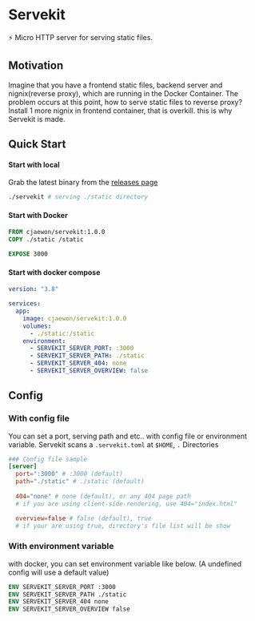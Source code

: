 # Servekit
⚡️ Micro HTTP server for serving static files. 

## Motivation
Imagine that you have a frontend static files, backend server and nignix(reverse proxy), which are running in the Docker Container. The problem occurs at this point, how to serve static files to reverse proxy? Install 1 more nignix in frontend container, that is overkill. this is why Servekit is made.

## Quick Start
#### Start with local
Grab the latest binary from the [releases page](https://github.com/cjaewon/servekit/releases)
```sh
./servekit # serving ./static directory
```

#### Start with Docker
```Dockerfile
FROM cjaewon/servekit:1.0.0
COPY ./static /static

EXPOSE 3000
```

#### Start with docker compose
```yml
version: "3.8"

services:
  app:
    image: cjaewon/servekit:1.0.0
    volumes:
      - ./static:/static
    environment:
      - SERVEKIT_SERVER_PORT: :3000
      - SERVEKIT_SERVER_PATH: ./static
      - SERVEKIT_SERVER_404: none
      - SERVEKIT_SERVER_OVERVIEW: false
```

## Config
### With config file
You can set a port, serving path and etc.. with config file or environment variable.
Servekit scans a `.servekit.toml` at `$HOME`, `.` Directories

```toml
### Config file sample
[server]
  port=":3000" # :3000 (default)
  path="./static" # ./static (default)
  
  404="none" # none (default), or any 404 page path
  # if you are using client-side-rendering, use 404="index.html"

  overview=false # false (default), true
  # if your are using true, directory's file list will be show
```

### With environment variable
with docker, you can set environment variable like below. (A undefined config will use a default value)
```Dockerfile
ENV SERVEKIT_SERVER_PORT :3000
ENV SERVEKIT_SERVER_PATH ./static
ENV SERVEKIT_SERVER_404 none
ENV SERVEKIT_SERVER_OVERVIEW false
```

